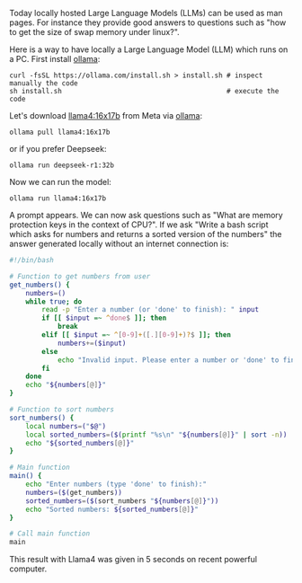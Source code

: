 Today locally hosted Large Language Models (LLMs) can be used as man pages. For instance they provide good answers to questions such as "how to get the size of swap memory under linux?".

Here is a way to have locally a Large Language Model (LLM) which runs on a PC. First install  [ollama](https://ollama.com/):

```
curl -fsSL https://ollama.com/install.sh > install.sh # inspect manually the code
sh install.sh                                         # execute the code
```
 
Let's download [llama4:16x17b](https://ollama.com/library/llama4:16x17b) from Meta via [ollama](https://ollama.com/):
```
ollama pull llama4:16x17b
```
or if you prefer Deepseek:
```
ollama run deepseek-r1:32b
```
Now we can run the model:
```
ollama run llama4:16x17b
```
A prompt appears. We can now ask questions such as "What are memory protection keys in the context of CPU?". If we ask "Write a bash script which asks for numbers and returns a sorted version of the numbers" the answer generated locally without an internet connection is:

```bash
#!/bin/bash

# Function to get numbers from user
get_numbers() {
    numbers=()
    while true; do
        read -p "Enter a number (or 'done' to finish): " input
        if [[ $input =~ ^done$ ]]; then
            break
        elif [[ $input =~ ^[0-9]+([.][0-9]+)?$ ]]; then
            numbers+=($input)
        else
            echo "Invalid input. Please enter a number or 'done' to finish."
        fi
    done
    echo "${numbers[@]}"
}

# Function to sort numbers
sort_numbers() {
    local numbers=("$@")
    local sorted_numbers=($(printf "%s\n" "${numbers[@]}" | sort -n))
    echo "${sorted_numbers[@]}"
}

# Main function
main() {
    echo "Enter numbers (type 'done' to finish):"
    numbers=($(get_numbers))
    sorted_numbers=($(sort_numbers "${numbers[@]}"))
    echo "Sorted numbers: ${sorted_numbers[@]}"
}

# Call main function
main
```
This result with Llama4 was given in 5 seconds on recent powerful computer.
